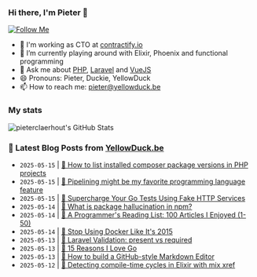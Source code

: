 ### Hi there, I'm Pieter 👋  
[![Follow Me](https://img.shields.io/github/followers/pieterclaerhout?label=Follow&style=social)](https://github.com/pieterclaerhout)

- 🏢 I'm working as CTO at [contractify.io](https://contractify.io)
- 🌱 I’m currently playing around with Elixir, Phoenix and functional programming
- 💬 Ask me about [PHP](https://php.net), [Laravel](http://laravel.com) and [VueJS](https://vuejs.org)
- 😄 Pronouns: Pieter, Duckie, YellowDuck
- 📫 How to reach me: pieter@yellowduck.be

### My stats

![pieterclaerhout's GitHub Stats](https://github-readme-stats.vercel.app/api?username=pieterclaerhout&show_icons=true&count_private=true&line_height=40)

### 📩 Latest Blog Posts from [YellowDuck.be](https://www.yellowduck.be/)
<!-- BLOG-POST-LIST:START -->
- `2025-05-15` | [🐥 How to list installed composer package versions in PHP projects](https://www.yellowduck.be/posts/how-to-list-installed-composer-package-versions-in-php-projects)  
- `2025-05-15` | [🔗 Pipelining might be my favorite programming language feature](https://www.yellowduck.be/posts/pipelining-might-be-my-favorite-programming-language-feature)  
- `2025-05-15` | [🔗 Supercharge Your Go Tests Using Fake HTTP Services](https://www.yellowduck.be/posts/supercharge-your-go-tests-using-fake-http-services)  
- `2025-05-14` | [🐥 What is package hallucination in npm?](https://www.yellowduck.be/posts/what-is-package-hallucination-in-npm)  
- `2025-05-14` | [🔗 A Programmer&#39;s Reading List: 100 Articles I Enjoyed &lpar;1-50&rpar;](https://www.yellowduck.be/posts/a-programmers-reading-list-100-articles-i-enjoyed-1-50)  
- `2025-05-14` | [🔗 Stop Using Docker Like It&#39;s 2015](https://www.yellowduck.be/posts/stop-using-docker-like-its-2015)  
- `2025-05-13` | [🐥 Laravel Validation: present vs required](https://www.yellowduck.be/posts/laravel-validation-present-vs-required)  
- `2025-05-13` | [🔗 15 Reasons I Love Go](https://www.yellowduck.be/posts/15-reasons-i-love-go)  
- `2025-05-13` | [🔗 How to build a GitHub-style Markdown Editor](https://www.yellowduck.be/posts/how-to-build-a-github-style-markdown-editor)  
- `2025-05-12` | [🐥 Detecting compile-time cycles in Elixir with mix xref](https://www.yellowduck.be/posts/detecting-compile-time-cycles-in-elixir-with-mix-xref)  

<!-- BLOG-POST-LIST:END -->
